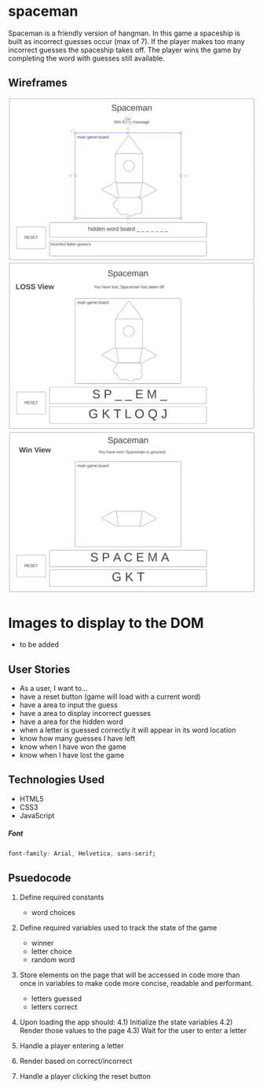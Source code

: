 # spaceman
Spaceman is a friendly version of hangman. In this game a spaceship is built as incorrect guesses occur (max of 7). If the player makes too many incorrect guesses the spaceship takes off. The player wins the game by completing the word with guesses still available. 

## Wireframes
![template](wireframe/template.png) 
![loss](wireframe/loss.png) 
![win](wireframe/win.png)


# Images to display to the DOM

- to be added

## User Stories
- As a user, I want to...
- have a reset button (game will load with a current word)
- have a area to input the guess
- have a area to display incorrect guesses
- have a area for the hidden word
- when a letter is guessed correctly it will appear in its word location
- know how many guesses I have left
- know when I have won the game
- know when I have lost the game

## Technologies Used
- HTML5
- CSS3
- JavaScript

##### Font
```css
font-family: Arial, Helvetica, sans-serif;

```

## Psuedocode

1) Define required constants
    - word choices

2) Define required variables used to track the state of the game
    - winner
    - letter choice
    - random word

3) Store elements on the page that will be accessed in code more than once in variables to make code more concise, readable and performant.
    - letters guessed
    - letters correct

4) Upon loading the app should:
  4.1) Initialize the state variables
  4.2) Render those values to the page
  4.3) Wait for the user to enter a letter


5) Handle a player entering a letter

6) Render based on correct/incorrect

7) Handle a player clicking the reset button